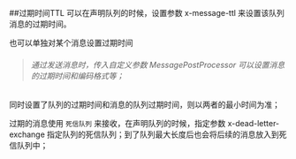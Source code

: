 ##过期时间TTL
可以在声明队列的时候，设置参数 x-message-ttl 来设置该队列消息的过期时间。

也可以单独对某个消息设置过期时间
> ###### 通过发送消息时，传入自定义参数 MessagePostProcessor 可以设置消息的过期时间和编码格式等；

同时设置了队列的过期时间和消息的队列过期时间，则以两者的最小时间为准；

过期的消息使用 `死信队列` 来接收，在声明队列的时候，指定参数  x-dead-letter-exchange  指定队列的死信队列；到了队列最大长度后也会将后续的消息放入到死信队列中；
